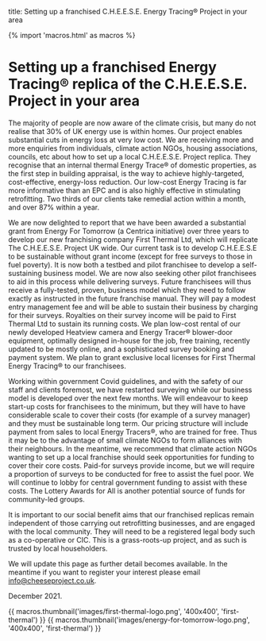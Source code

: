title: Setting up a franchised C.H.E.E.S.E. Energy Tracing® Project in your area

{% import 'macros.html' as macros %}

# Setting up a franchised Energy Tracing® replica of the C.H.E.E.S.E. Project in your area

The majority of people are now aware of the climate crisis, but many do not
realise that 30% of UK energy use is within homes. Our project enables
substantial cuts in energy loss at very low cost. We are receiving more and
more enquiries from individuals, climate action NGOs, housing associations,
councils, etc about how to set up a local C.H.E.E.S.E. Project replica. They
recognise that an internal thermal Energy Trace® of domestic properties, as the
first step in building appraisal, is the way to achieve highly-targeted,
cost-effective, energy-loss reduction. Our low-cost Energy Tracing is far more
informative than an EPC and is also highly effective in stimulating
retrofitting. Two thirds of our clients take remedial action within a month,
and over 87% within a year.

We are now delighted to report that we have been awarded a substantial grant
from Energy For Tomorrow (a Centrica initiative) over three years to develop
our new franchising company First Thermal Ltd, which will replicate The
C.H.E.E.S.E. Project UK wide. Our current task is to develop C.H.E.E.S.E to be
sustainable without grant income (except for free surveys to those in fuel
poverty). It is now both a testbed and pilot franchisee to develop a
self-sustaining business model. We are now also seeking other pilot franchisees
to aid in this process while delivering surveys. Future franchisees will thus
receive a fully-tested, proven, business model which they need to follow
exactly as instructed in the future franchise manual. They will pay a modest
entry management fee and will be able to sustain their business by charging for
their surveys. Royalties on their survey income will be paid to First Thermal
Ltd to sustain its running costs. We plan low-cost rental of our newly
developed Heatview camera and Energy Tracer® blower-door equipment, optimally
designed in-house for the job, free training, recently updated to be mostly
online, and a sophisticated survey booking and payment system. We plan to grant
exclusive local licenses for First Thermal Energy Tracing® to our franchisees.

Working within government Covid guidelines, and with the safety of our staff
and clients foremost, we have restarted surveying while our business model is
developed over the next few months. We will endeavour to keep start-up costs
for franchisees to the minimum, but they will have to have considerable scale
to cover their costs (for example of a survey manager) and they must be
sustainable long term. Our pricing structure will include payment from sales to
local Energy Tracers®, who are trained for free. Thus it may be to the
advantage of small climate NGOs to form alliances with their neighbours. In the
meantime, we recommend that climate action NGOs wanting to set up a local
franchise should seek opportunities for funding to cover their core costs.
Paid-for surveys provide income, but we will require a proportion of surveys to
be conducted for free to assist the fuel poor. We will continue to lobby for
central government funding to assist with these costs. The Lottery Awards for
All is another potential source of funds for community-led groups.

It is important to our social benefit aims that our franchised replicas remain
independent of those carrying out retrofitting businesses, and are engaged with
the local community. They will need to be a registered legal body such as a
co-operative or CIC. This is a grass-roots-up project, and as such is trusted
by local householders. 

We will update this page as further detail becomes available. In the meantime
if you want to register your interest please email
[info@cheeseproject.co.uk](mailto:info@cheeseproject.co.uk). 

December 2021.

<div class="text-center">
{{ macros.thumbnail('images/first-thermal-logo.png', '400x400', 'first-thermal') }}
{{ macros.thumbnail('images/energy-for-tomorrow-logo.png', '400x400', 'first-thermal') }}
</div>
